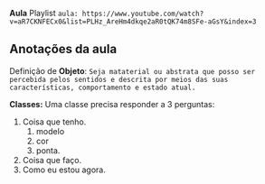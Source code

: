 **Aula**
Playlist `aula: https://www.youtube.com/watch?v=aR7CKNFECx0&list=PLHz_AreHm4dkqe2aR0tQK74m8SFe-aGsY&index=3`


## Anotações da aula

Definição de **Objeto**:
`Seja mataterial ou abstrata que posso ser percebida pelos sentidos e descrita por meios das suas características, comportamento e estado atual.`

**Classes:**
Uma classe precisa responder a 3 perguntas:
1. Coisa que tenho.
    1. modelo
    2. cor
    5. ponta. 
2. Coisa que faço.
3. Como eu estou agora.